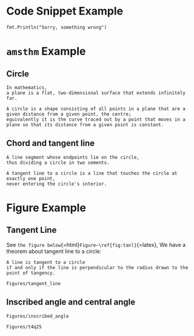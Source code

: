 # Code Snippet Example

```{.Go path="../filters/codeblock/figure/figure.go" block="figure"}
fmt.Println("Sorry, something wrong")
```

# `amsthm` Example

## Circle

```{.theorem type=definition item=Plane}
In mathematics,
a plane is a flat, two-dimensional surface that extends infinitely far.
```

```{.theorem type=definition item=Circle}
A circle is a shape consisting of all points in a plane that are a given distance from a given point, the centre;
equivalently it is the curve traced out by a point that moves in a plane so that its distance from a given point is constant.
```

## Chord and tangent line

```{.theorem type=definition item=Chord}
A line segment whose endpoints lie on the circle,
thus dividing a circle in two sements.
```

```{.theorem type=definition item="Tangent line"}
A tangent line to a circle is a line that touches the circle at exactly one point,
never entering the circle's interior.
```

# Figure Example

## Tangent Line

See `the figure below`{=html}`Figure~\ref{fig:tanl}`{=latex},
We have a theorem about tangent line to a circle:

```{.theorem type=theorem item="Tangent line to a circle"}
A line is tangent to a circle
if and only if the line is perpendicular to the radius drawn to the point of tangency.
```

```{.figure caption="Tangent line to a circle" label="tanl" options="scale=1" place="hb"}
Figures/tangent_line
```

## Inscribed angle and central angle

```{.figure caption="Inscribed Angle and Central Angle" label="insc" options="scale=1"}
Figures/inscribed_angle
```

```{.figure caption="Test4 Q25" label="t4q25" options="width=0.67\textwidth"}
Figures/t4q25
```
